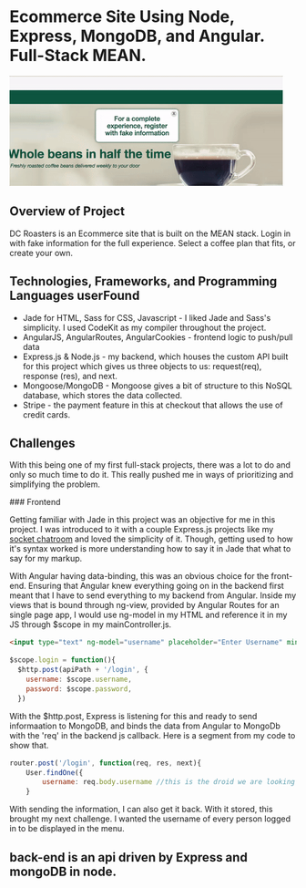 # Ecommerce Site Using Node, Express, MongoDB, and Angular. Full-Stack MEAN.

<img src="view_of_login.gif">

## Overview of Project
<p>DC Roasters is an Ecommerce site that is built on the MEAN stack. Login in with fake information for the full experience. Select a coffee plan that fits, or create your own.</p>

## Technologies, Frameworks, and Programming Languages userFound
<ul>
  <li>Jade for HTML, Sass for CSS, Javascript - I liked Jade and Sass's simplicity. I used CodeKit as my compiler throughout the project.</li>
  <li>AngularJS, AngularRoutes, AngularCookies - frontend logic to push/pull data</li>
  <li>Express.js & Node.js - my backend, which houses the custom API built for this project which gives us three objects to us: request(req), response (res), and next.</li>
  <li>Mongoose/MongoDB - Mongoose gives a bit of structure to this NoSQL database, which stores the data collected.</li>
  <li>Stripe - the payment feature in this at checkout that allows the use of credit cards.</li>
</ul>

## Challenges
<p>With this being one of my first full-stack projects, there was a lot to do and only so much time to do it. This really pushed me in ways of prioritizing and simplifying the problem.</p>
### Frontend
<p>Getting familiar with Jade in this project was an objective for me in this project. I was introduced to it with a couple Express.js projects like my <a href="http://www.github.com/jttwnsnd/socket-chatroom">socket chatroom</a> and loved the simplicity of it. Though, getting used to how it's syntax worked is more understanding how to say it in Jade that what to say for my markup.</p>
<p>With Angular having data-binding, this was an obvious choice for the front-end. Ensuring that Angular knew everything going on in the backend first meant that I have to send everything to my backend from Angular. Inside my views that is bound through ng-view, provided by Angular Routes for an single page app, I would use ng-model in my HTML and reference it in my JS through $scope in my mainController.js.</p>

```html
<input type="text" ng-model="username" placeholder="Enter Username" min-length="4" max-length="30" class="form-control"/>
```
```javascript
$scope.login = function(){
  $http.post(apiPath + '/login', {
    username: $scope.username,
    password: $scope.password,
  })
```
<p>With the $http.post, Express is listening for this and ready to send informaation to MongoDB, and binds the data from Angular to MongoDb with the 'req' in the backend js callback. Here is a segment from my code to show that.</p>

```javascript
router.post('/login', function(req, res, next){
	User.findOne({
		username: req.body.username //this is the droid we are looking for
	}
```
<p> With sending the information, I can also get it back. With it stored, this brought my next challenge. I wanted the username of every person logged in to be displayed in the menu.</p>


## back-end is an api driven by Express and mongoDB in node.
